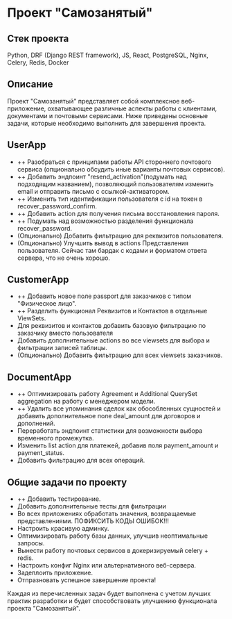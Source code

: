 # Проект "Самозанятый"

## Стек проекта
Python, DRF (Django REST framework), JS, React, PostgreSQL, Nginx, Celery, Redis, Docker

## Описание
Проект "Самозанятый" представляет собой комплексное веб-приложение, охватывающее различные аспекты работы с клиентами, документами и почтовыми сервисами. Ниже приведены основные задачи, которые необходимо выполнить для завершения проекта.

## UserApp
- ++ Разобраться с принципами работы API стороннего почтового сервиса (опционально обсудить иные варианты почтовых сервисов).
- ++ Добавить эндпоинт "resend_activation"(подумать над подходящим названием), позволяющий пользователям изменить email и отправить письмо с ссылкой-активатором.
- ++ Изменить тип идентификации пользователя с id на токен в recover_password_confirm.
- ++ Добавить action для получения письма восстановления пароля.
- ++ Подумать над возможностью разделения функционала recover_password.
- (Опционально) Добавить фильтрацию для реквизитов пользователя.
- (Опционально) Улучшить вывод в actions Представления пользователя. Сейчас там бардак с кодами и форматом ответа сервера, что не очень хорошо.

## CustomerApp
- ++ Добавить новое поле passport для заказчиков с типом "Физическое лицо".
- ++ Разделить функционал Реквизитов и Контактов в отдельные ViewSets.
- Для реквизитов и контактов добавить базовую фильтрацию по заказчику вместо пользователя
- Добавить дополнительные actions во все viewsets для выбора и фильтрации записей таблицы.
- (Опционально) Добавить фильтрацию для всех viewsets заказчиков.

## DocumentApp
- ++ Оптимизировать работу Agreement и Additional QuerySet aggregation на работу с менеджером модели.
- ++ Удалить все упоминания сделок как обособленных сущностей и добавить дополнительное поле deal_amount для договоров и дополнений.
- Переработать эндпоинт статистики для возможности выбора временного промежутка.
- Изменить list action для платежей, добавив поля payment_amount и payment_status.
- Добавить фильтрацию для всех операций.

## Общие задачи по проекту
- ++ Добавить тестирование.
- Добавить дополнительные тесты для фильтрации
- Во всех приложениях обработать значения, возвращаемые представлениями. ПОФИКСИТЬ КОДЫ ОШИБОК!!!
- Настроить красивую админку.
- Оптимизировать работу базы данных, улучшив неоптимальные запросы.
- Вынести работу почтовых сервисов в докеризируемый celery + redis.
- Настроить конфиг Nginx или альтернативного веб-сервера.
- Задеплоить приложение.
- Отпразновать успешное завершение проекта!

Каждая из перечисленных задач будет выполнена с учетом лучших практик разработки и будет способствовать улучшению функционала проекта "Самозанятый".